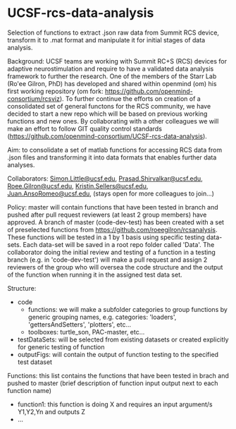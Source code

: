 # UCSF-rcs-data-analysis
Selection of functions to extract .json raw data from Summit RCS device, transform it to .mat format and manipulate it for initial stages of data analysis.

Background: UCSF teams are working with Summit RC+S (RCS) devices for adaptive neurostimulation and require to have a validated data analysis framework to further the research. One of the members of the Starr Lab (Ro'ee Gilron, PhD) has developed and shared within openmind (om) his first working repository (om fork: https://github.com/openmind-consortium/rcsviz). To further continue the efforts on creation of a consolidated set of general functons for the RCS community, we have decided to start a new repo which will be based on previous working functions and new ones. By collaborating with a other colleagues we will make an effort to follow GIT quality control standards (https://github.com/openmind-consortium/UCSF-rcs-data-analysis).

Aim: to consolidate a set of matlab functions for accessing RCS data from .json files and transforming it into data formats that enables further data analyses.

Collaborators: Simon.Little@ucsf.edu, Prasad.Shirvalkar@ucsf.edu, Roee.Gilron@ucsf.edu, Kristin.Sellers@ucsf.edu, Juan.AnsoRomeo@ucsf.edu, (stays open for more colleagues to join...)

Policy: master will contain functions that have been tested in branch and pushed after pull request reviewers (at least 2 group members) have approved. A branch of master (code-dev-test) has been created with a set of preselected functions from https://github.com/roeegilron/rcsanalysis. These functions will be tested in a 1 by 1 basis using specific testing data-sets. Each data-set will be saved in a root repo folder called 'Data'. The collaborator doing the initial review and testing of a function in a testing branch (e.g. in 'code-dev-test') will make a pull request and assign 2 reviewers of the group who will oversea the code structure and the output of the function when running it in the assigned test data set.

Structure:
- code
  + functions: we will make a subfolder categories to group functions by generic grouping names, e.g. categories: 'loaders', 'gettersAndSetters', 'plotters', etc...
  + toolboxes: turtle_son, PAC-master, etc...
- testDataSets: will be selected from existing datasets or created explicitly for generic testing of function
- outputFigs: will contain the output of function testing to the specified test dataset

Functions: this list contains the functions that have been tested in brach and pushed to master (brief description of function input output next to each function name)
- function1: this function is doing X and requires an input argument/s Y1,Y2,Yn and outputs Z
- ...
